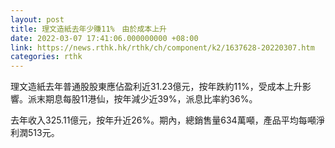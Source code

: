 ```yaml
---
layout: post
title: 理文造紙去年少賺11%　由於成本上升
date: 2022-03-07 17:41:06.000000000 +08:00
link: https://news.rthk.hk/rthk/ch/component/k2/1637628-20220307.htm
categories: rthk
---
```


理文造紙去年普通股股東應佔盈利近31.23億元，按年跌約11%，受成本上升影響。派末期息每股11港仙，按年減少近39%，派息比率約36%。

去年收入325.11億元，按年升近26%。期內，總銷售量634萬噸，產品平均每噸淨利潤513元。
